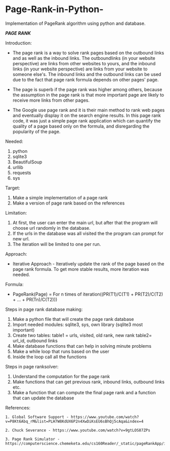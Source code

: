 # Page-Rank-in-Python-
Implementation of PageRank algorithm using python and database.

_________________PAGE RANK_________________

Introduction:

* The page rank is a way to solve rank pages based on the outbound links and as well as the inbound links.
The outboundlinks (in your website perspective) are links from other websites to yours, and the 
inbound links (in your website perspective) are links from your website to someone else's. The inbound links
and the outbound links can be used due to the fact that page rank formula depends on other pages' page.

* The page is superb if the page rank was higher among others, because the assumption in the page rank is 
that more important page are likely to receive more links from other pages.

* The Google use page rank and it is their main method to rank web pages and eventually display it on
the search engine results. In this page rank code, it was just a simple page rank application which can 
quantify the quality of a page based only on the formula, and disregarding the popularity of the page.

Needed:
1. python
2. sqlite3
3. BeautifulSoup
4. urllib
5. requests
6. sys

Target:
1. Make a simple implementation of a page rank
2. Make a version of page rank based on the references

Limitation:
1. At first, the user can enter the main url, but after that the program will choose url randomly in the database.
2. If the urls in the database was all visited the the program can prompt for new url.
3. The iteration will be limited to one per run.

Approach: 
* Iterative Approach - Iteratively update the rank of the page based on the page rank formula.
To get more stable results, more iteration was needed.

Formula:
* PageRank(Page) = For n times of iteration((PR(T1)/C(T1) + PR(T2)/C(T2) + ... + PR(Tn)/C(T2)))

Steps in page rank database making:
1. Make a python file that will create the page rank database
2. Import needed modules: sqlite3, sys, own library (sqlite3 most important)
3. Create two tables: table1 = urls, visited, old rank, new rank  table2= url_id, outbound links
5. Make database functions that can help in solving minute problems
6. Make a while loop that runs based on the user
7. Inside the loop call all the functions

Steps in page ranksolver:
1. Understand the computation for the page rank
2. Make functions that can get previous rank, inbound links, outbound links etc.
3. Make a function that can compute the final page rank and a function that can update the database


References:

	1. Global Software Support - https://www.youtube.com/watch?v=P8Kt6Abq_rM&list=PLH7W8KdUX6P2n4XwDiKsEU6sBhQj5cAqa&index=4
	
	2. Chuck Severance - https://www.youtube.com/watch?v=9gtLOS87ZPs
	
	3. Page Rank Simulator - https://computerscience.chemeketa.edu/cs160Reader/_static/pageRankApp/index.html




